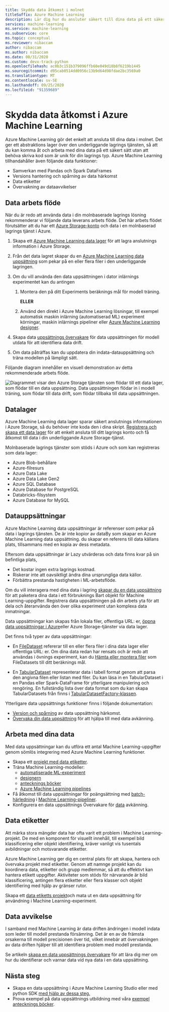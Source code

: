 ```yaml
---
title: Skydda data åtkomst i molnet
titleSuffix: Azure Machine Learning
description: Lär dig hur du ansluter säkert till dina data på ett säkert sätt från Azure Machine Learning och hur du använder data uppsättningar och data lager för ML-aktiviteter. Data lager kan lagra data från en Azure-Blob, Azure Data Lake gen 1 & 2, SQL DB och Azure Databricks.
services: machine-learning
ms.service: machine-learning
ms.subservice: core
ms.topic: conceptual
ms.reviewer: nibaccam
author: nibaccam
ms.author: nibaccam
ms.date: 08/31/2020
ms.custom: devx-track-python
ms.openlocfilehash: ac0b3c151b379096ffb60e049d18b8f6219b1445
ms.sourcegitcommit: d95cab0514dd0956c13b9d64d98fdae2bc3569a0
ms.translationtype: MT
ms.contentlocale: sv-SE
ms.lasthandoff: 09/25/2020
ms.locfileid: "91359689"
---
```

# <a name="secure-data-access-in-azure-machine-learning"></a>Skydda data åtkomst i Azure Machine Learning

Azure Machine Learning gör det enkelt att ansluta till dina data i molnet.  Det ger ett abstraktions lager över den underliggande lagrings tjänsten, så att du kan komma åt och arbeta med dina data på ett säkert sätt utan att behöva skriva kod som är unik för din lagrings typ. Azure Machine Learning tillhandahåller även följande data funktioner:

*    Samverkan med Pandas och Spark DataFrames
*    Versions hantering och spårning av data härkomst
*    Data etiketter 
*    Övervakning av dataavvikelser
    
## <a name="data-workflow"></a>Data arbets flöde

När du är redo att använda data i din molnbaserade lagrings lösning rekommenderar vi följande data leverans arbets flöde. Det här arbets flödet förutsätter att du har ett [Azure Storage-konto](https://docs.microsoft.com/azure/storage/common/storage-quickstart-create-account?tabs=azure-portal) och data i en molnbaserad lagrings tjänst i Azure. 

1. Skapa ett [Azure Machine Learning data lager](#datastores) för att lagra anslutnings information i Azure Storage.

2. Från det data lagret skapar du en [Azure Machine Learning data uppsättning](#datasets) som pekar på en eller flera filer i den underliggande lagringen. 

3. Om du vill använda den data uppsättningen i dator inlärnings experimentet kan du antingen
    1. Montera den på ditt Experiments beräknings mål för modell träning.

        **ELLER** 

    1. Använd den direkt i Azure Machine Learning lösningar, till exempel automatisk maskin inlärning (automatiserad ML) experiment körningar, maskin inlärnings pipeliner eller [Azure Machine Learning designer](concept-designer.md).

4. Skapa data [uppsättnings övervakare](#data-drift) för data uppsättningen för modell utdata för att identifiera data drift. 

5. Om data påträffas kan du uppdatera din indata-datauppsättning och träna modellen på lämpligt sätt.

Följande diagram innehåller en visuell demonstration av detta rekommenderade arbets flöde.

![Diagrammet visar den Azure Storage tjänsten som flödar till ett data lager, som flödar till en data uppsättning. Data uppsättningen flödar in i modell träning, som flödar till data drift, som flödar tillbaka till data uppsättningen.](./media/concept-data/data-concept-diagram.svg)

## <a name="datastores"></a>Datalager

Azure Machine Learning data lager sparar säkert anslutnings informationen i Azure Storage, så du behöver inte koda den i dina skript. [Registrera och skapa ett data lager](how-to-access-data.md) för att enkelt ansluta till ditt lagrings konto och få åtkomst till data i din underliggande Azure Storage-tjänst. 

Molnbaserade lagrings tjänster som stöds i Azure och som kan registreras som data lager:

+ Azure Blob-behållare
+ Azure-filresurs
+ Azure Data Lake
+ Azure Data Lake Gen2
+ Azure SQL Database
+ Azure Database for PostgreSQL
+ Databricks-filsystem
+ Azure Database for MySQL

## <a name="datasets"></a>Datauppsättningar

Azure Machine Learning data uppsättningar är referenser som pekar på data i lagrings tjänsten. De är inte kopior av dataBy som skapar en Azure Machine Learning data uppsättning. du skapar en referens till data källans plats, tillsammans med en kopia av dess metadata. 

Eftersom data uppsättningar är Lazy utvärderas och data finns kvar på sin befintliga plats,

* Det kostar ingen extra lagrings kostnad.
* Riskerar inte att oavsiktligt ändra dina ursprungliga data källor.
* Förbättra prestanda hastigheten i ML-arbetsflöde.

Om du vill interagera med dina data i lagring [skapar du en data uppsättning](how-to-create-register-datasets.md) för att paketera dina data i ett förbruknings Bart objekt för Machine Learning-uppgifter. Registrera data uppsättningen på din arbets yta för att dela och återanvända den över olika experiment utan komplexa data inmatningar.

Data uppsättningar kan skapas från lokala filer, offentliga URL: er, [öppna data uppsättningar i Azure](https://azure.microsoft.com/services/open-datasets/)eller Azure Storage-tjänster via data lager. 

Det finns två typer av data uppsättningar: 

+ En [FileDataset](https://docs.microsoft.com/python/api/azureml-core/azureml.data.file_dataset.filedataset?view=azure-ml-py&preserve-view=true) refererar till en eller flera filer i dina data lager eller offentliga URL: er. Om dina data redan har rensats och är redo att användas i övnings experiment, kan du [Hämta eller montera filer](how-to-train-with-datasets.md#mount-files-to-remote-compute-targets) som FileDatasets till ditt beräknings mål.

+ En [TabularDataset](https://docs.microsoft.com/python/api/azureml-core/azureml.data.tabulardataset?view=azure-ml-py&preserve-view=true) representerar data i tabell format genom att parsa den angivna filen eller listan med filer. Du kan läsa in en TabularDataset i en Pandas eller Spark-DataFrame för ytterligare manipulering och rengöring. En fullständig lista över data format som du kan skapa TabularDatasets från finns i [TabularDatasetFactory-klassen](https://aka.ms/tabulardataset-api-reference).

Ytterligare data uppsättnings funktioner finns i följande dokumentation:

+ [Version och spårning](how-to-version-track-datasets.md) av data uppsättning härkomst.
+ [Övervaka din data uppsättning](how-to-monitor-datasets.md) för att hjälpa till med data avkänning.    

## <a name="work-with-your-data"></a>Arbeta med dina data

Med data uppsättningar kan du utföra ett antal Machine Learning-uppgifter genom sömlös integrering med Azure Machine Learning funktioner. 

+ Skapa ett [projekt med data etiketter](#label).
+ Träna Machine Learning-modeller:
     + [automatiserade ML-experiment](how-to-use-automated-ml-for-ml-models.md)
     + [designern](tutorial-designer-automobile-price-train-score.md#import-data)
     + [antecknings böcker](how-to-train-with-datasets.md)
     + [Azure Machine Learning pipelines](how-to-create-your-first-pipeline.md)
+ Få åtkomst till data uppsättningar för poängsättning med [batch-härledning](how-to-use-parallel-run-step.md) i [Machine Learning-pipeliner](how-to-create-your-first-pipeline.md).
+ Konfigurera en data uppsättnings Övervakare för [data](#drift) avkänning.

<a name="label"></a>

## <a name="data-labeling"></a>Data etiketter

Att märka stora mängder data har ofta varit ett problem i Machine Learning-projekt. De med en komponent för visuellt innehåll, till exempel bild klassificering eller objekt identifiering, kräver vanligt vis tusentals avbildningar och motsvarande etiketter.

Azure Machine Learning ger dig en central plats för att skapa, hantera och övervaka projekt med etiketter. Genom att namnge projekt kan du koordinera data, etiketter och grupp medlemmar, så att du effektivt kan hantera etikett uppgifter. Aktiviteter som stöds för närvarande är bild klassificering, antingen flera etiketter eller flera klasser och objekt identifiering med hjälp av gränser rutor.

Skapa ett [data etiketts projekt](how-to-create-labeling-projects.md)och mata ut en data uppsättning för användning i Machine Learning-experiment.

<a name="drift"></a>

## <a name="data-drift"></a>Data avvikelse

I samband med Machine Learning är data driften ändringen i modell indata som leder till modell prestanda försämring. Det är en av de främsta orsakerna till modell precisionen över tid, vilket innebär att övervakningen av data driften hjälper till att identifiera problem med modell prestanda.

Se artikeln [skapa en data uppsättnings övervakare](how-to-monitor-datasets.md) för att lära dig mer om hur du identifierar och varnar data vid nya data i en data uppsättning.

## <a name="next-steps"></a>Nästa steg 

+ Skapa en data uppsättning i Azure Machine Learning Studio eller med python SDK [med hjälp av dessa steg.](how-to-create-register-datasets.md)
+ Prova exempel på data uppsättnings utbildning med våra [exempel antecknings böcker](https://github.com/Azure/MachineLearningNotebooks/tree/master/how-to-use-azureml/work-with-data/).
